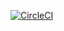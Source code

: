 [![CircleCI](https://circleci.com/gh/RamyZayed/springBootTesting2/tree/master.svg?style=svg)](https://circleci.com/gh/RamyZayed/springBootTesting2/tree/master)
